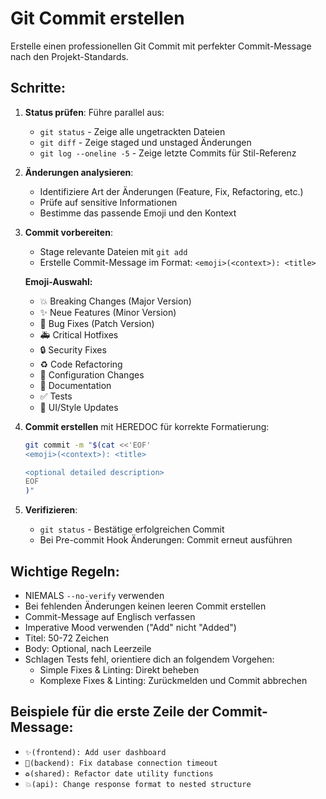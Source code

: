 # Git Commit erstellen

Erstelle einen professionellen Git Commit mit perfekter Commit-Message nach den Projekt-Standards.

## Schritte:

1. **Status prüfen**: Führe parallel aus:
   - `git status` - Zeige alle ungetrackten Dateien
   - `git diff` - Zeige staged und unstaged Änderungen
   - `git log --oneline -5` - Zeige letzte Commits für Stil-Referenz

2. **Änderungen analysieren**:
   - Identifiziere Art der Änderungen (Feature, Fix, Refactoring, etc.)
   - Prüfe auf sensitive Informationen
   - Bestimme das passende Emoji und den Kontext

3. **Commit vorbereiten**:
   - Stage relevante Dateien mit `git add`
   - Erstelle Commit-Message im Format: `<emoji>(<context>): <title>`

   **Emoji-Auswahl:**
   - 💥 Breaking Changes (Major Version)
   - ✨ Neue Features (Minor Version)
   - 🐛 Bug Fixes (Patch Version)
   - 🚑 Critical Hotfixes
   - 🔒 Security Fixes
   - ♻️ Code Refactoring
   - 🔧 Configuration Changes
   - 📝 Documentation
   - ✅ Tests
   - 🎨 UI/Style Updates

4. **Commit erstellen** mit HEREDOC für korrekte Formatierung:

   ```bash
   git commit -m "$(cat <<'EOF'
   <emoji>(<context>): <title>

   <optional detailed description>
   EOF
   )"
   ```

5. **Verifizieren**:
   - `git status` - Bestätige erfolgreichen Commit
   - Bei Pre-commit Hook Änderungen: Commit erneut ausführen

## Wichtige Regeln:

- NIEMALS `--no-verify` verwenden
- Bei fehlenden Änderungen keinen leeren Commit erstellen
- Commit-Message auf Englisch verfassen
- Imperative Mood verwenden ("Add" nicht "Added")
- Titel: 50-72 Zeichen
- Body: Optional, nach Leerzeile
- Schlagen Tests fehl, orientiere dich an folgendem Vorgehen:
  - Simple Fixes & Linting: Direkt beheben
  - Komplexe Fixes & Linting: Zurückmelden und Commit abbrechen

## Beispiele für die erste Zeile der Commit-Message:

- `✨(frontend): Add user dashboard`
- `🐛(backend): Fix database connection timeout`
- `♻️(shared): Refactor date utility functions`
- `💥(api): Change response format to nested structure`
